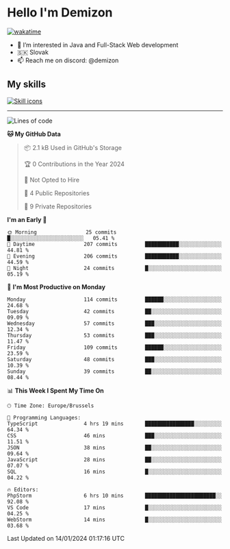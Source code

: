 # Hello I'm Demizon
[![wakatime](https://wakatime.com/badge/user/6ad1949f-d6d7-44f9-9eee-c35e54cc499b.svg)](https://wakatime.com/@6ad1949f-d6d7-44f9-9eee-c35e54cc499b)
- 👀 I’m interested in Java and Full-Stack Web development
- 🇸🇰 Slovak
- 📫 Reach me on discord: @demizon

## My skills
[![Skill icons](https://skillicons.dev/icons?i=java,js,ts,html,css,react,nextjs,tailwind,supabase,py,git,docker,linux,mysql,postgres,mongo&theme=dark)](https://github.com/Demizon3433)

---

<!--START_SECTION:waka-->
![Lines of code](https://img.shields.io/badge/From%20Hello%20World%20I%27ve%20Written-126.5%20thousand%20lines%20of%20code-blue)

**🐱 My GitHub Data** 

> 📦 2.1 kB Used in GitHub's Storage 
 > 
> 🏆 0 Contributions in the Year 2024
 > 
> 🚫 Not Opted to Hire
 > 
> 📜 4 Public Repositories 
 > 
> 🔑 9 Private Repositories 
 > 
**I'm an Early 🐤** 

```text
🌞 Morning                25 commits          █░░░░░░░░░░░░░░░░░░░░░░░░   05.41 % 
🌆 Daytime                207 commits         ███████████░░░░░░░░░░░░░░   44.81 % 
🌃 Evening                206 commits         ███████████░░░░░░░░░░░░░░   44.59 % 
🌙 Night                  24 commits          █░░░░░░░░░░░░░░░░░░░░░░░░   05.19 % 
```
📅 **I'm Most Productive on Monday** 

```text
Monday                   114 commits         ██████░░░░░░░░░░░░░░░░░░░   24.68 % 
Tuesday                  42 commits          ██░░░░░░░░░░░░░░░░░░░░░░░   09.09 % 
Wednesday                57 commits          ███░░░░░░░░░░░░░░░░░░░░░░   12.34 % 
Thursday                 53 commits          ███░░░░░░░░░░░░░░░░░░░░░░   11.47 % 
Friday                   109 commits         ██████░░░░░░░░░░░░░░░░░░░   23.59 % 
Saturday                 48 commits          ███░░░░░░░░░░░░░░░░░░░░░░   10.39 % 
Sunday                   39 commits          ██░░░░░░░░░░░░░░░░░░░░░░░   08.44 % 
```


📊 **This Week I Spent My Time On** 

```text
🕑︎ Time Zone: Europe/Brussels

💬 Programming Languages: 
TypeScript               4 hrs 19 mins       ████████████████░░░░░░░░░   64.34 % 
CSS                      46 mins             ███░░░░░░░░░░░░░░░░░░░░░░   11.51 % 
JSON                     38 mins             ██░░░░░░░░░░░░░░░░░░░░░░░   09.64 % 
JavaScript               28 mins             ██░░░░░░░░░░░░░░░░░░░░░░░   07.07 % 
SQL                      16 mins             █░░░░░░░░░░░░░░░░░░░░░░░░   04.22 % 

🔥 Editors: 
PhpStorm                 6 hrs 10 mins       ███████████████████████░░   92.08 % 
VS Code                  17 mins             █░░░░░░░░░░░░░░░░░░░░░░░░   04.25 % 
WebStorm                 14 mins             █░░░░░░░░░░░░░░░░░░░░░░░░   03.68 % 
```


 Last Updated on 14/01/2024 01:17:16 UTC
<!--END_SECTION:waka-->
